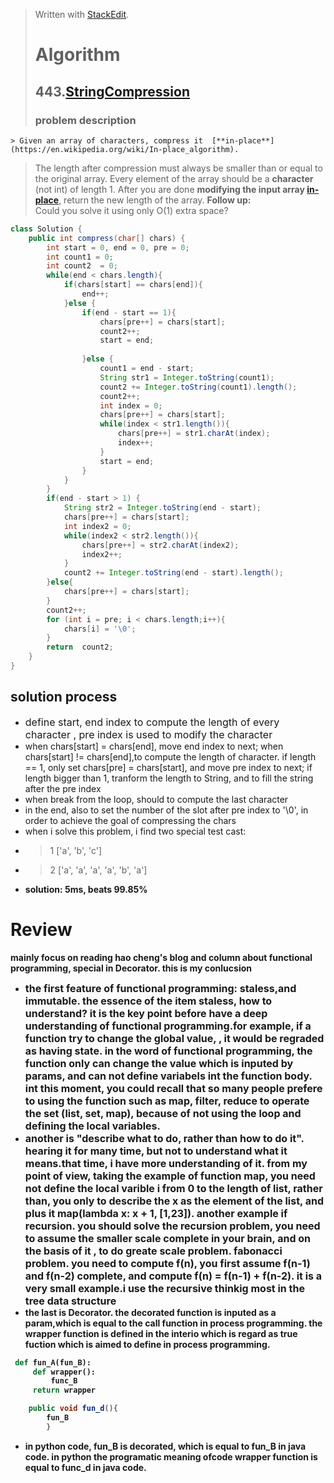 ﻿


> Written with [StackEdit](https://stackedit.io/).
> # Algorithm
> ## 443.[StringCompression](https://leetcode.com/problems/string-compression/description/)
> ### problem description
	> Given an array of characters, compress it  [**in-place**](https://en.wikipedia.org/wiki/In-place_algorithm).
>The length after compression must always be smaller than or equal to the original array.
>Every element of the array should be a  **character**  (not int) of length 1.
>After you are done  **modifying the input array  [in-place](https://en.wikipedia.org/wiki/In-place_algorithm)**, return the new length of the array.
>**Follow up:**  
>Could you solve it using only O(1) extra space?


```java
class Solution {
    public int compress(char[] chars) {
        int start = 0, end = 0, pre = 0;
        int count1 = 0;
        int count2  = 0;
        while(end < chars.length){
            if(chars[start] == chars[end]){
                end++;
            }else {
                if(end - start == 1){
                    chars[pre++] = chars[start];
                    count2++;
                    start = end;
                   
                }else {
                    count1 = end - start;
                    String str1 = Integer.toString(count1);
                    count2 += Integer.toString(count1).length();
                    count2++;
                    int index = 0;
                    chars[pre++] = chars[start];
                    while(index < str1.length()){
                        chars[pre++] = str1.charAt(index);
                        index++;
                    }
                    start = end;
                }
            }
        }
        if(end - start > 1) {
            String str2 = Integer.toString(end - start);
            chars[pre++] = chars[start];
            int index2 = 0;
            while(index2 < str2.length()){
                chars[pre++] = str2.charAt(index2);
                index2++;
            }
            count2 += Integer.toString(end - start).length();
        }else{
            chars[pre++] = chars[start];
        }
        count2++;  
        for (int i = pre; i < chars.length;i++){
            chars[i] = '\0';
        }
        return  count2;
    }
}
```
## solution process
- <font size=3>define start, end index to compute the length of every character , pre index  is used to modify the character</font>
- when chars[start] = chars[end], move end index to next; when chars[start] != chars[end],to compute the length of character. if length == 1, only set chars[pre] = chars[start], and move pre index to next; if length bigger than 1, tranform the length to String, and to fill the string after the pre index
- when break from the loop, should to compute the last character
- in the end, also to set the number of the slot after pre index to '\0', in order to achieve the goal of compressing the chars
- when i solve this problem, i find two special test cast:
- >1 ['a', 'b', 'c']
-  >2 ['a', 'a', 'a', 'a', 'b', 'a']
- <b>solution: 5ms,  beats 99.85%

# Review
<b>mainly focus on reading hao cheng's blog and column about functional programming, special in Decorator. this is my conlucsion<b>
- <font size=3>the first feature of functional programming: staless,and immutable. the essence of the item staless, how to understand? it is the key point before have a deep understanding of functional programming.for example, if a function try to change the global value, , it would be regraded as having state. in the word of functional programming, the function only can change the value which is inputed by params, and can not define variabels int the function body. int this moment, you could recall that so many people prefere to using the function such as map, filter, reduce to operate the set (list, set, map), because of not using the loop and defining the local variables.</font>
-  <font size=3>another is "describe what to do, rather than how to do it". hearing it for many time, but not to understand what it means.that time, i have more understanding of it. from my point of view, taking the example of function map, you need not define the local varible i from 0 to the length of list, rather than, you only to describe the x as the element of the list, and plus it map(lambda x: x + 1, [1,23]). another example if recursion. you should solve the recursion problem, you need to assume the smaller scale complete in your brain, and on the basis of it , to do greate scale problem. fabonacci problem. you need to compute f(n), you first assume f(n-1) and f(n-2) complete, and compute f(n) = f(n-1) + f(n-2). it is a very small example.i use the recursive thinkig most in the tree data structure</font>
- the last is Decorator. the decorated function is inputed as a param,which is equal to the call function in process programming. the wrapper function is defined in the interio which is regard as true fuction which is aimed to define in process programming. </font>
``` python
 def fun_A(fun_B):
	 def wrapper():                  
		 func_B
	 return wrapper
```
```java
	public void fun_d(){
		fun_B
		}
```
- in python code, fun_B is decorated, which is equal to fun_B in java code. in python the programatic meaning ofcode wrapper function is equal to func_d in java code.

 


